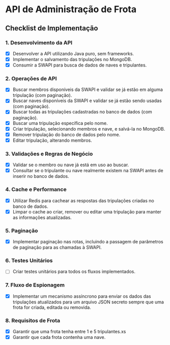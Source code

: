 # API de Administração de Frota

## Checklist de Implementação

### 1. Desenvolvimento da API
- [x] Desenvolver a API utilizando Java puro, sem frameworks.
- [x] Implementar o salvamento das tripulações no MongoDB.
- [x] Consumir a SWAPI para busca de dados de naves e tripulantes.

### 2. Operações de API
- [x] Buscar membros disponíveis da SWAPI e validar se já estão em alguma tripulação (com paginação).
- [x] Buscar naves disponíveis da SWAPI e validar se já estão sendo usadas (com paginação).
- [x] Buscar todas as tripulações cadastradas no banco de dados (com paginação).
- [x] Buscar uma tripulação específica pelo nome.
- [x] Criar tripulação, selecionando membros e nave, e salvá-la no MongoDB.
- [x] Remover tripulação do banco de dados pelo nome.
- [x] Editar tripulação, alterando membros.

### 3. Validações e Regras de Negócio
- [x] Validar se o membro ou nave já está em uso ao buscar.
- [x] Consultar se o tripulante ou nave realmente existem na SWAPI antes de inserir no banco de dados.

### 4. Cache e Performance
- [x] Utilizar Redis para cachear as respostas das tripulações criadas no banco de dados.
- [x] Limpar o cache ao criar, remover ou editar uma tripulação para manter as informações atualizadas.

### 5. Paginação
- [x] Implementar paginação nas rotas, incluindo a passagem de parâmetros de paginação para as chamadas à SWAPI.

### 6. Testes Unitários
- [ ] Criar testes unitários para todos os fluxos implementados.

### 7. Fluxo de Espionagem
- [x] Implementar um mecanismo assíncrono para enviar os dados das tripulações atualizados para um arquivo JSON secreto sempre que uma frota for criada, editada ou removida.

### 8. Requisitos de Frota
- [x] Garantir que uma frota tenha entre 1 e 5 tripulantes.xs
- [x] Garantir que cada frota contenha uma nave.
